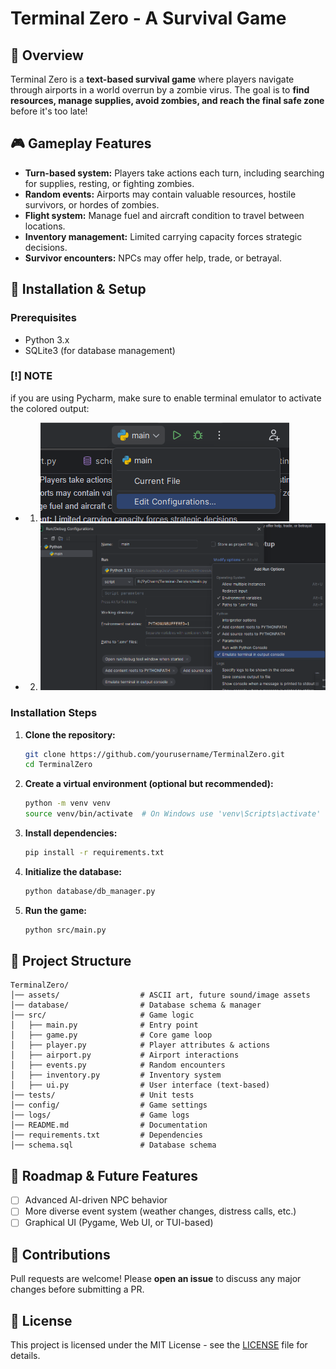 # Terminal Zero - A Survival Game

## 📌 Overview
Terminal Zero is a **text-based survival game** where players navigate through airports in a world overrun by a zombie virus. The goal is to **find resources, manage supplies, avoid zombies, and reach the final safe zone** before it's too late!

## 🎮 Gameplay Features
- **Turn-based system:** Players take actions each turn, including searching for supplies, resting, or fighting zombies.
- **Random events:** Airports may contain valuable resources, hostile survivors, or hordes of zombies.
- **Flight system:** Manage fuel and aircraft condition to travel between locations.
- **Inventory management:** Limited carrying capacity forces strategic decisions.
- **Survivor encounters:** NPCs may offer help, trade, or betrayal.

## 🔧 Installation & Setup
### Prerequisites
- Python 3.x
- SQLite3 (for database management)
### [!] NOTE
if you are using Pycharm, make sure to enable terminal emulator to activate the colored output:
- 1. ![img.png](img.png)
- 2. ![img_1.png](img_1.png)

### Installation Steps
1. **Clone the repository:**
   ```bash
   git clone https://github.com/yourusername/TerminalZero.git
   cd TerminalZero
   ```
2. **Create a virtual environment (optional but recommended):**
   ```bash
   python -m venv venv
   source venv/bin/activate  # On Windows use 'venv\Scripts\activate'
   ```
3. **Install dependencies:**
   ```bash
   pip install -r requirements.txt
   ```
4. **Initialize the database:**
   ```bash
   python database/db_manager.py
   ```
5. **Run the game:**
   ```bash
   python src/main.py
   ```

## 📂 Project Structure
```
TerminalZero/
│── assets/                  # ASCII art, future sound/image assets
│── database/                # Database schema & manager
│── src/                     # Game logic
│   ├── main.py              # Entry point
│   ├── game.py              # Core game loop
│   ├── player.py            # Player attributes & actions
│   ├── airport.py           # Airport interactions
│   ├── events.py            # Random encounters
│   ├── inventory.py         # Inventory system
│   ├── ui.py                # User interface (text-based)
│── tests/                   # Unit tests
│── config/                  # Game settings
│── logs/                    # Game logs
│── README.md                # Documentation
│── requirements.txt         # Dependencies
│── schema.sql               # Database schema
```

## 🚀 Roadmap & Future Features
- [ ] Advanced AI-driven NPC behavior
- [ ] More diverse event system (weather changes, distress calls, etc.)
- [ ] Graphical UI (Pygame, Web UI, or TUI-based)

## 🤝 Contributions
Pull requests are welcome! Please **open an issue** to discuss any major changes before submitting a PR.

## 📜 License
This project is licensed under the MIT License - see the [LICENSE](LICENSE) file for details.

